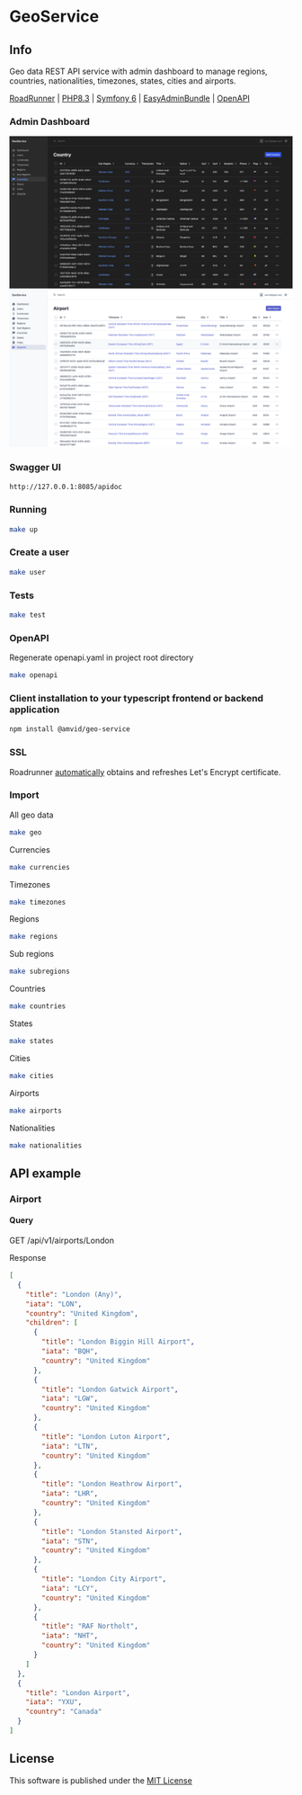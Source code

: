 # GeoService

## Info

Geo data REST API service with admin dashboard to manage regions, countries, nationalities, timezones, states, cities and airports.

[RoadRunner](https://roadrunner.dev) |
[PHP8.3](https://www.php.net/releases/8.3/en.php) |
[Symfony 6](https://symfony.com) |
[EasyAdminBundle](https://symfony.com/bundles/EasyAdminBundle/current/index.html) |
[OpenAPI](https://swagger.io/specification/)

### Admin Dashboard

![Screenshot](docs/img/country_dark.png)
![Screenshot](docs/img/airport_light.png)

### Swagger UI

```text
http://127.0.0.1:8085/apidoc
```

### Running

```bash
make up
```

### Create a user

```bash
make user
```

### Tests

```bash
make test
```

### OpenAPI

Regenerate openapi.yaml in project root directory

```bash
make openapi
```

### Client installation to your typescript frontend or backend application

```bash
npm install @amvid/geo-service
```

### SSL

Roadrunner [automatically](https://docs.roadrunner.dev/http/http#lets-encrypt) obtains and refreshes Let's Encrypt certificate.

### Import

All geo data

```bash
make geo
```

Currencies

```bash
make currencies
```

Timezones

```bash
make timezones
```

Regions

```bash
make regions
```

Sub regions

```bash
make subregions
```

Countries

```bash
make countries
```

States

```bash
make states
```

Cities

```bash
make cities
```

Airports

```bash
make airports
```

Nationalities

```bash
make nationalities
```

## API example

### Airport

#### Query

GET /api/v1/airports/London

Response

```json
[
  {
    "title": "London (Any)",
    "iata": "LON",
    "country": "United Kingdom",
    "children": [
      {
        "title": "London Biggin Hill Airport",
        "iata": "BQH",
        "country": "United Kingdom"
      },
      {
        "title": "London Gatwick Airport",
        "iata": "LGW",
        "country": "United Kingdom"
      },
      {
        "title": "London Luton Airport",
        "iata": "LTN",
        "country": "United Kingdom"
      },
      {
        "title": "London Heathrow Airport",
        "iata": "LHR",
        "country": "United Kingdom"
      },
      {
        "title": "London Stansted Airport",
        "iata": "STN",
        "country": "United Kingdom"
      },
      {
        "title": "London City Airport",
        "iata": "LCY",
        "country": "United Kingdom"
      },
      {
        "title": "RAF Northolt",
        "iata": "NHT",
        "country": "United Kingdom"
      }
    ]
  },
  {
    "title": "London Airport",
    "iata": "YXU",
    "country": "Canada"
  }
]
```

## License

This software is published under the [MIT License](LICENSE.md)

